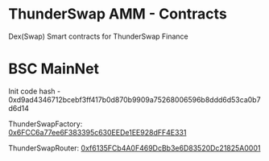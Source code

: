 # ThunderSwap AMM - Contracts 
Dex(Swap) Smart contracts for ThunderSwap Finance

# BSC MainNet
Init code hash - 0xd9ad4346712bcebf3ff417b0d870b9909a75268006596b8ddd6d53ca0b7d6d14

ThunderSwapFactory: [0x6FCC6a77ee6F383395c630EEDe1EE928dFF4E331](https://bscscan.com/address/0x6FCC6a77ee6F383395c630EEDe1EE928dFF4E331#contracts)

ThunderSwapRouter: [0xf6135FCb4A0F469DcBb3e6D83520Dc21825A0001](https://bscscan.com/address/0xf6135FCb4A0F469DcBb3e6D83520Dc21825A0001#contracts)
